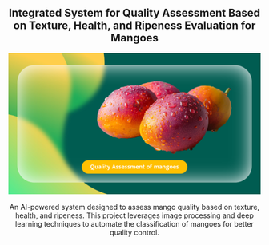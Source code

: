 <h2 align="center">Integrated System for Quality Assessment Based on Texture, Health, and Ripeness Evaluation for Mangoes</h2>

<p align="center">
  <img src="images/CreativeDesigns.png" alt="Project Image" width="900">
</p>

<p align="center">
  An AI-powered system designed to assess mango quality based on texture, health, and ripeness.  
  This project leverages image processing and deep learning techniques to automate the classification of mangoes for better quality control.
</p>
